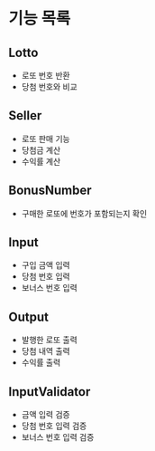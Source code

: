 # 기능 목록

## Lotto
- 로또 번호 반환
- 당첨 번호와 비교
## Seller
- 로또 판매 기능
- 당첨금 계산
- 수익률 계산
## BonusNumber
- 구매한 로또에 번호가 포함되는지 확인
## Input
- 구입 금액 입력
- 당첨 번호 입력
- 보너스 번호 입력
## Output
- 발행한 로또 출력
- 당첨 내역 출력
- 수익률 출력
## InputValidator
- 금액 입력 검증
- 당첨 번호 입력 검증
- 보너스 번호 입력 검증